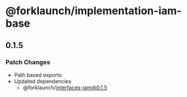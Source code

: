 # @forklaunch/implementation-iam-base

## 0.1.5

### Patch Changes

- Path based exports
- Updated dependencies
  - @forklaunch/interfaces-iam@0.1.5
